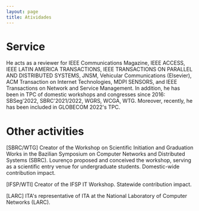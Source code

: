 ```yaml
---
layout: page
title: Atividades
---
```


# Service

He acts as a reviewer for IEEE Communications Magazine, IEEE ACCESS, IEEE LATIN AMERICA TRANSACTIONS, IEEE TRANSACTIONS ON PARALLEL AND DISTRIBUTED SYSTEMS, JNSM, Vehicular Communications (Elsevier), ACM Transaction on Internet Technologies, MDPI SENSORS, and IEEE Transactions on Network and Service Management. In addition, he has been in TPC of domestic workshops and congresses since 2016: SBSeg'2022, SBRC'2021/2022, WGRS, WCGA, WTG. Moreover, recently, he has been included in GLOBECOM 2022's TPC.

# Other activities

[SBRC/WTG] Creator of the Workshop on Scientific Initiation and Graduation Works in the Bazilian Symposium on Computer Networks and Distributed Systems (SBRC). Lourenço proposed and conceived the workshop, serving as a scientific entry venue for undergraduate students. Domestic-wide contribution impact.

[IFSP/WTI] Creator of the IFSP IT Workshop. Statewide contribution impact.

[LARC] ITA's representative of ITA at the National Laboratory of Computer Networks (LARC).

